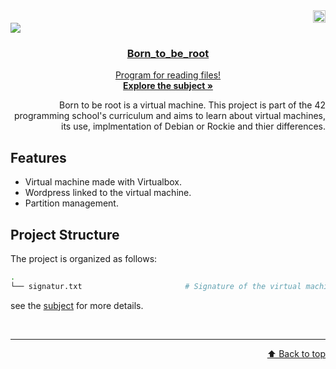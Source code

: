  <div align="right">
  <img src="https://www.42barcelona.com/wp-content/uploads/2020/07/Barcelona-300x79.png" alt="Logo"  height="20">
  <div align="left">
 <a href="https://github.com/LoreGracia/42/tree/main/B2B"><img src="https://img.shields.io/badge/born_to_be_root-125%25-greenyellow?style=for-the-badge&labelColor=black"><a href="https://shields.io"/>
    <!---img src="https://cdn-icons-png.flaticon.com/512/724/724863.png" alt="Logo" width="80" height="80"--->
  
  <h3 align="center">Born_to_be_root</h3>
  <p align="center">
    Program for reading files!
    <br />
    <a href="https://github.com/LoreGracia/42/tree/5bd12faab7d42b5d28017d8be7aa7131ab56a97d/B2B"><strong>Explore the subject »</strong></a>
  </p>
</div>

Born to be root is a virtual machine. This project is part of the 42 programming school's curriculum and aims to learn about virtual machines, its use, implmentation of Debian or Rockie and thier differences.

 <div align="left">
   
## Features

- Virtual machine made with Virtualbox.
- Wordpress linked to the virtual machine.
- Partition management.

## Project Structure

The project is organized as follows:

```bash
.
└── signatur.txt                       # Signature of the virtual machine
```

see the <a href=https://github.com/LoreGracia/42/tree/5bd12faab7d42b5d28017d8be7aa7131ab56a97d/B2B>subject</a> for more details.

<br><hr><p align="right">
[⬆️ Back to top](#Born_to_be_root)

